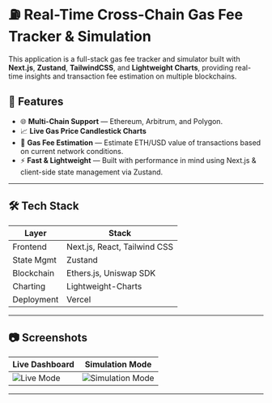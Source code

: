 # ⛽ Real-Time Cross-Chain Gas Fee Tracker & Simulation

This application is a full-stack gas fee tracker and simulator built with **Next.js**, **Zustand**, **TailwindCSS**, and **Lightweight Charts**, providing real-time insights and transaction fee estimation on multiple blockchains.

## 🚀 Features

- 🌐 **Multi-Chain Support** — Ethereum, Arbitrum, and Polygon.
- 📈 **Live Gas Price Candlestick Charts**
- 💸 **Gas Fee Estimation** — Estimate ETH/USD value of transactions based on current network conditions.
- ⚡ **Fast & Lightweight** — Built with performance in mind using Next.js & client-side state management via Zustand.

---

## 🛠️ Tech Stack

| Layer        | Stack                        |
|--------------|------------------------------|
| Frontend     | Next.js, React, Tailwind CSS |
| State Mgmt   | Zustand                      |
| Blockchain   | Ethers.js, Uniswap SDK       |
| Charting     | Lightweight-Charts           |
| Deployment   | Vercel                       |

---

## 📷 Screenshots

| Live Dashboard | Simulation Mode |
|----------------|-----------------|
| ![Live Mode](https://github.com/user-attachments/assets/c7d0fb02-e888-4b31-a1fa-cec6d03308ec) | ![Simulation Mode](https://github.com/user-attachments/assets/c152b21d-49ce-4702-8908-2fc4a60e1fd9) |
 ---
